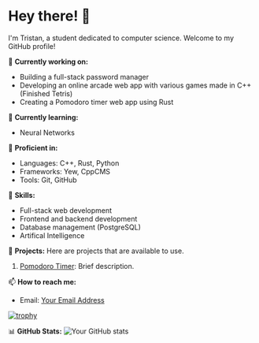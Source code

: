 # Hey there! 👋

I'm Tristan, a student dedicated to computer science. Welcome to my GitHub profile!

🔭 **Currently working on:** 
- Building a full-stack password manager
- Developing an online arcade web app with various games made in C++ (Finished Tetris)
- Creating a Pomodoro timer web app using Rust

🌱 **Currently learning:** 
- Neural Networks

💼 **Proficient in:** 
- Languages: C++, Rust, Python
- Frameworks: Yew, CppCMS
- Tools: Git, GitHub

🚀 **Skills:** 
- Full-stack web development
- Frontend and backend development
- Database management (PostgreSQL)
- Artifical Intelligence

📂 **Projects:** 
Here are projects that are available to use.
1. [Pomodoro Timer](https://trist4nl3.github.io/rust_pomodoro_webapp/): Brief description.

📫 **How to reach me:** 
- Email: [Your Email Address](tris.enterprise8@gmail.com)

[![trophy](https://github-profile-trophy.vercel.app/?username=ryo-ma)](https://github.com/ryo-ma/github-profile-trophy)

📊 **GitHub Stats:** 
![Your GitHub stats](https://github-readme-stats.vercel.app/api?username=yourusername&show_icons=true&theme=radical)


